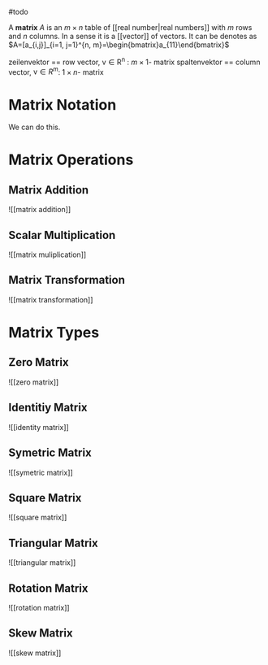 #todo 

A **matrix** $A$ is an $m\times n$ table of [[real number|real numbers]] with $m$ rows and $n$ columns. In a sense it is a [[vector]] of vectors. It can be denotes as $A=[a_{i,j}]_{i=1, j=1}^{n, m}=\begin{bmatrix}a_{11}\end{bmatrix}$


zeilenvektor ==  row vector, $\mathrm{v \in R^n}$ : $m \times 1$- matrix
spaltenvektor == column vector, $\mathrm{v} \in R^m$: $1 \times n$- matrix

# Matrix Notation

We can do this.

# Matrix Operations

## Matrix Addition
![[matrix addition]]

## Scalar Multiplication
![[matrix muliplication]]

## Matrix Transformation
![[matrix transformation]]


# Matrix Types

## Zero Matrix
![[zero matrix]]

## Identitiy Matrix
![[identity matrix]]

## Symetric Matrix
![[symetric matrix]]

## Square Matrix
![[square matrix]]

## Triangular Matrix
![[triangular matrix]]

## Rotation Matrix
![[rotation matrix]]

## Skew Matrix
![[skew matrix]]
